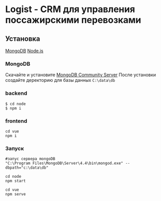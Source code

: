 # Logist - CRM для управления поссажирскими перевозками

## Установка
[MongoDB](https://www.mongodb.com/try/download/community) 
[Node.js](https://nodejs.org/)
### MongoDB
Скачайте и установите [MongoDB Community Server](https://www.mongodb.com/try/download/community)
После установки создайте деректорию для базы данных ```C:\data\db```

### backend
```
$ cd node
$ npm i
```
### frontend
```
cd vue
npm i
```
### Запуск
```
#запус сервера mongoDB
"C:\Program Files\MongoDB\Server\4.4\bin\mongod.exe" --dbpath="c:\data\db"

cd node
npm start

cd vue
npm serve
```

